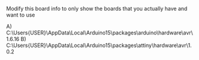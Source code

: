 Modify this board info to only show the boards that you actually have and want to use

A) C:\Users\{USER}\AppData\Local\Arduino15\packages\arduino\hardware\avr\1.6.16
B) C:\Users\{USER}\AppData\Local\Arduino15\packages\attiny\hardware\avr\1.0.2